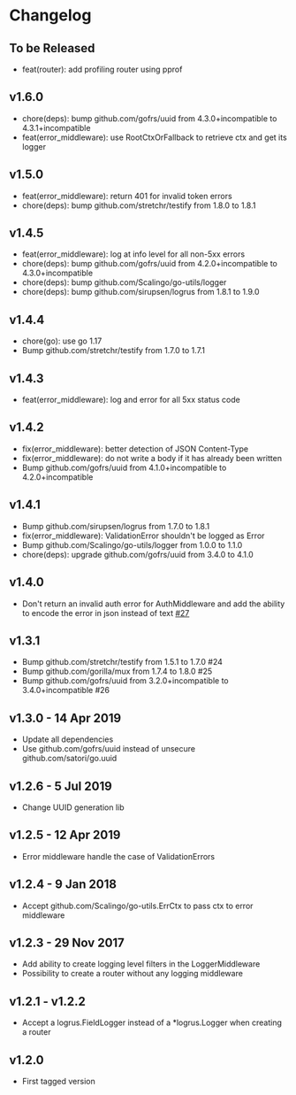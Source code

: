 # Changelog

## To be Released

* feat(router): add profiling router using pprof

## v1.6.0

* chore(deps): bump github.com/gofrs/uuid from 4.3.0+incompatible to 4.3.1+incompatible
* feat(error_middleware): use RootCtxOrFallback to retrieve ctx and get its logger

## v1.5.0

* feat(error_middleware): return 401 for invalid token errors
* chore(deps): bump github.com/stretchr/testify from 1.8.0 to 1.8.1

## v1.4.5

* feat(error_middleware): log at info level for all non-5xx errors
* chore(deps): bump github.com/gofrs/uuid from 4.2.0+incompatible to 4.3.0+incompatible
* chore(deps): bump github.com/Scalingo/go-utils/logger
* chore(deps): bump github.com/sirupsen/logrus from 1.8.1 to 1.9.0

## v1.4.4

* chore(go): use go 1.17
* Bump github.com/stretchr/testify from 1.7.0 to 1.7.1

## v1.4.3

* feat(error_middleware): log and error for all 5xx status code

## v1.4.2

* fix(error_middleware): better detection of JSON Content-Type
* fix(error_middleware): do not write a body if it has already been written
* Bump github.com/gofrs/uuid from 4.1.0+incompatible to 4.2.0+incompatible

## v1.4.1

* Bump github.com/sirupsen/logrus from 1.7.0 to 1.8.1
* fix(error_middleware): ValidationError shouldn't be logged as Error
* Bump github.com/Scalingo/go-utils/logger from 1.0.0 to 1.1.0
* chore(deps): upgrade github.com/gofrs/uuid from 3.4.0 to 4.1.0

## v1.4.0

* Don't return an invalid auth error for AuthMiddleware and add the ability to encode the error in json instead of text
  [#27](https://github.com/Scalingo/go-handlers/pull/27)

## v1.3.1

* Bump github.com/stretchr/testify from 1.5.1 to 1.7.0 #24
* Bump github.com/gorilla/mux from 1.7.4 to 1.8.0 #25
* Bump github.com/gofrs/uuid from 3.2.0+incompatible to 3.4.0+incompatible #26

## v1.3.0 - 14 Apr 2019

* Update all dependencies
* Use github.com/gofrs/uuid instead of unsecure github.com/satori/go.uuid

## v1.2.6 - 5 Jul 2019

* Change UUID generation lib

## v1.2.5 - 12 Apr 2019

* Error middleware handle the case of ValidationErrors

## v1.2.4 - 9 Jan 2018

* Accept github.com/Scalingo/go-utils.ErrCtx to pass ctx to error middleware

## v1.2.3 - 29 Nov 2017

* Add ability to create logging level filters in the LoggerMiddleware
* Possibility to create a router without any logging middleware

## v1.2.1 - v1.2.2

* Accept a logrus.FieldLogger instead of a *logrus.Logger when creating a router

## v1.2.0

* First tagged version
